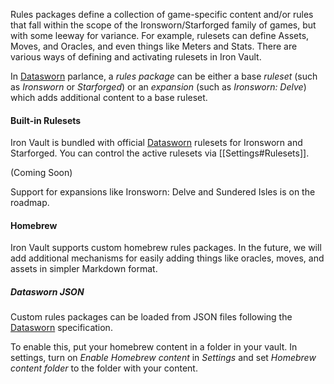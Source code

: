 Rules packages define a collection of game-specific content and/or rules that fall within the scope of the Ironsworn/Starforged family of games, but with some leeway for variance. For example, rulesets can define Assets, Moves, and Oracles, and even things like Meters and Stats. There are various ways of defining and activating rulesets in Iron Vault.

In [Datasworn](https://github.com/rsek/datasworn) parlance, a _rules package_ can be either a base _ruleset_ (such as _Ironsworn_ or _Starforged_) or an _expansion_ (such as _Ironsworn: Delve_) which adds additional content to a base ruleset.

#### Built-in Rulesets

Iron Vault is bundled with official [Datasworn](https://github.com/rsek/datasworn) rulesets for Ironsworn and Starforged. You can control the active rulesets via [[Settings#Rulesets]].

(Coming Soon)

Support for expansions like Ironsworn: Delve and Sundered Isles is on the roadmap.

#### Homebrew

Iron Vault supports custom homebrew rules packages. In the future, we will add additional mechanisms for easily adding things like oracles, moves, and assets in simpler Markdown format.

##### Datasworn JSON

Custom rules packages can be loaded from JSON files following the [Datasworn](https://github.com/rsek/datasworn) specification.

To enable this, put your homebrew content in a folder in your vault. In settings, turn on _Enable Homebrew content_ in _Settings_ and set _Homebrew content folder_ to the folder with your content.
